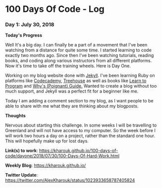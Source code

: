 # 100 Days Of Code - Log

<!--- **Today's Progress**: Fixed CSS, worked on canvas functionality for the app. -->

<!--- **Thoughts:** I really struggled with CSS, but, overall, I feel like I am slowly getting better at it. Canvas is still new for me, but I managed to figure out some basic functionality. -->

<!--- **Link to work:** [Calculator App](http://www.example.com) -->

### Day 1: July 30, 2018 

**Today's Progress** 

Well It's a big day. I can finally be a part of a movement that I've been watching from a distance for quite some time. I started learning to code exactly two months ago. Since then I've been watching tutorials, reading books, and coding along various instructors from all different platforms. Now it's time to take off the training wheels. Here is Day One.

Working on my blog website done with [Jekyll](https://jekyllrb.com/). I've been learning Ruby on platforms like [Codecademy](https://www.codecademy.com/learn/learn-ruby), [Treehouse](https://teamtreehouse.com/library/topic:ruby) as well as books like [Learn to Program](https://pine.fm/LearnToProgram/) and [Why's (Poignant) Guide.](https://poignant.guide/) Wanted to create a blog without too much support, and Jekyll was a perfect fit for a beginner like me. 

Today I am adding a comment section to my blog, as I want people to be able to share with me what they are thinking about my blogposts. 

**Thoughts**

Nervous about starting this challenge. In some weeks I will be travelling to Greenland and will not have access to my computer. So the week before I will work two hours a day on a project, rather than the standard one hour. This will hopefully make up for lost days. 

**Link(s) to work**: https://kharouk.github.io/100-days-of-code/dayone/2018/07/30/100-Days-Of-Hard-Work.html

**Weekly Blog**: https://kharouk.github.io/

**Twitter Update**: https://twitter.com/AlexKharouk/status/1023933658787405824
